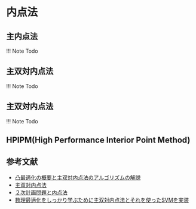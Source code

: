 # 内点法

## 主内点法
!!! Note
    Todo
## 主双対内点法
!!! Note
    Todo
## 主双対内点法
!!! Note
    Todo

## HPIPM(High Performance Interior Point Method)

## 参考文献
- [凸最適化の概要と主双対内点法のアルゴリズムの解説](https://qiita.com/taka_horibe/items/0c9b0993e0bd1c0135fa)
- [主双対内点法](https://orsj.org/wp-content/corsj/or64-4/or64_4_218.pdf)
- [２次計画問題と内点法](http://www.me.titech.ac.jp/~mizu_lab/lib/pdf/kougisiryou/suuti/handout/11/suuti_kougi11-6.pdf)
- [数理最適化をしっかり学ぶために主双対内点法とそれを使ったSVMを実装](https://yamagensakam.hatenablog.com/entry/2021/01/24/225804)